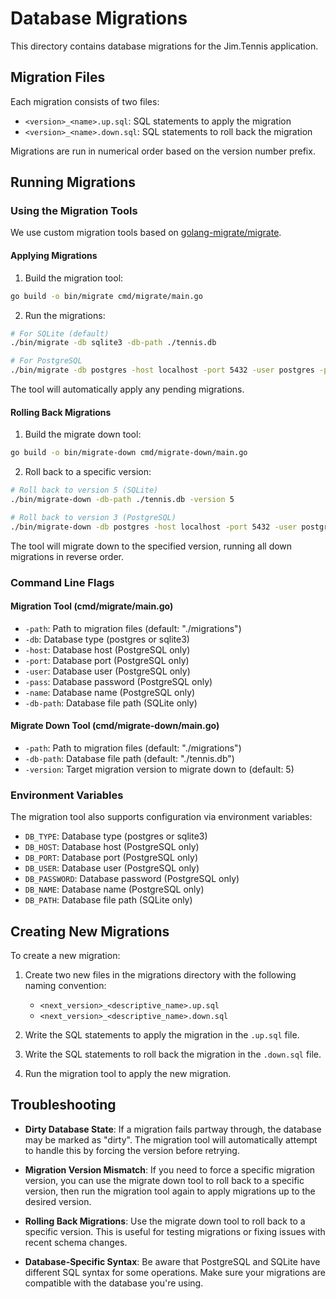 # Database Migrations

This directory contains database migrations for the Jim.Tennis application.

## Migration Files

Each migration consists of two files:
- `<version>_<name>.up.sql`: SQL statements to apply the migration
- `<version>_<name>.down.sql`: SQL statements to roll back the migration

Migrations are run in numerical order based on the version number prefix.

## Running Migrations

### Using the Migration Tools

We use custom migration tools based on [golang-migrate/migrate](https://github.com/golang-migrate/migrate).

#### Applying Migrations

1. Build the migration tool:
```bash
go build -o bin/migrate cmd/migrate/main.go
```

2. Run the migrations:
```bash
# For SQLite (default)
./bin/migrate -db sqlite3 -db-path ./tennis.db

# For PostgreSQL
./bin/migrate -db postgres -host localhost -port 5432 -user postgres -pass postgres -name tennis
```

The tool will automatically apply any pending migrations.

#### Rolling Back Migrations

1. Build the migrate down tool:
```bash
go build -o bin/migrate-down cmd/migrate-down/main.go
```

2. Roll back to a specific version:
```bash
# Roll back to version 5 (SQLite)
./bin/migrate-down -db-path ./tennis.db -version 5

# Roll back to version 3 (PostgreSQL)
./bin/migrate-down -db postgres -host localhost -port 5432 -user postgres -pass postgres -name tennis -version 3
```

The tool will migrate down to the specified version, running all down migrations in reverse order.

### Command Line Flags

#### Migration Tool (cmd/migrate/main.go)
- `-path`: Path to migration files (default: "./migrations")
- `-db`: Database type (postgres or sqlite3)
- `-host`: Database host (PostgreSQL only)
- `-port`: Database port (PostgreSQL only)
- `-user`: Database user (PostgreSQL only)
- `-pass`: Database password (PostgreSQL only) 
- `-name`: Database name (PostgreSQL only)
- `-db-path`: Database file path (SQLite only)

#### Migrate Down Tool (cmd/migrate-down/main.go)
- `-path`: Path to migration files (default: "./migrations")
- `-db-path`: Database file path (default: "./tennis.db")
- `-version`: Target migration version to migrate down to (default: 5)

### Environment Variables

The migration tool also supports configuration via environment variables:

- `DB_TYPE`: Database type (postgres or sqlite3)
- `DB_HOST`: Database host (PostgreSQL only)
- `DB_PORT`: Database port (PostgreSQL only)
- `DB_USER`: Database user (PostgreSQL only)
- `DB_PASSWORD`: Database password (PostgreSQL only)
- `DB_NAME`: Database name (PostgreSQL only)
- `DB_PATH`: Database file path (SQLite only)

## Creating New Migrations

To create a new migration:

1. Create two new files in the migrations directory with the following naming convention:
   - `<next_version>_<descriptive_name>.up.sql`
   - `<next_version>_<descriptive_name>.down.sql`

2. Write the SQL statements to apply the migration in the `.up.sql` file.

3. Write the SQL statements to roll back the migration in the `.down.sql` file.

4. Run the migration tool to apply the new migration.

## Troubleshooting

- **Dirty Database State**: If a migration fails partway through, the database may be marked as "dirty". The migration tool will automatically attempt to handle this by forcing the version before retrying.

- **Migration Version Mismatch**: If you need to force a specific migration version, you can use the migrate down tool to roll back to a specific version, then run the migration tool again to apply migrations up to the desired version.

- **Rolling Back Migrations**: Use the migrate down tool to roll back to a specific version. This is useful for testing migrations or fixing issues with recent schema changes.

- **Database-Specific Syntax**: Be aware that PostgreSQL and SQLite have different SQL syntax for some operations. Make sure your migrations are compatible with the database you're using. 